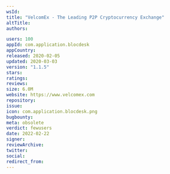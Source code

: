 ```yaml
---
wsId: 
title: "VelcomEx - The Leading P2P Cryptocurrency Exchange"
altTitle: 
authors:

users: 100
appId: com.application.blocdesk
appCountry: 
released: 2020-02-05
updated: 2020-03-03
version: "1.1.5"
stars: 
ratings: 
reviews: 
size: 6.0M
website: https://www.velcomex.com
repository: 
issue: 
icon: com.application.blocdesk.png
bugbounty: 
meta: obsolete
verdict: fewusers
date: 2022-02-22
signer: 
reviewArchive:
twitter: 
social:
redirect_from:
---
```


